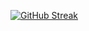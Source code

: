 [![GitHub Streak](https://streak-stats.demolab.com/?user=Nanafirdaus&theme=neon)](https://git.io/streak-stats)

